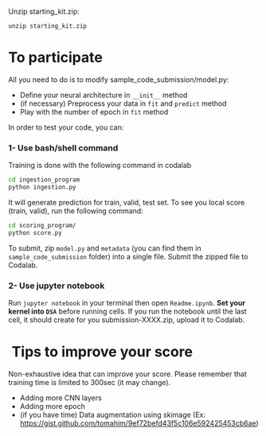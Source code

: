 
Unzip starting_kit.zip:

```
unzip starting_kit.zip
```


# To participate

All you need to do is to modify sample_code_submission/model.py:
* Define your neural architecture in `__init__` method
* (if necessary) Preprocess your data in `fit` and `predict` method
* Play with the number of epoch in `fit` method

In order to test your code, you can:


### 1- Use bash/shell command

Training is done with the following command in codalab
```bash
cd ingestion_program
python ingestion.py
```

It will generate prediction for train, valid, test set. To see you local score (train, valid), run the following command:
```bash
cd scoring_program/
python score.py
```

To submit, zip `model.py` and `metadata` (you can find them in `sample_code_submission` folder) into a single file. Submit the zipped file to Codalab.


### 2- Use jupyter notebook

Run `jupyter notebook` in your terminal then open `Readme.ipynb`.
<b>Set your kernel into `DSA`</b> before running cells. If you run the notebook until the last cell, it should create for you submission-XXXX.zip, upload it to Codalab.


<h1> Tips to improve your score</h1>

Non-exhaustive idea that can improve your score. Please remember that training time is limited to 300sec (it may change).
* Adding more CNN layers
* Adding more epoch
* (if you have time) Data augmentation using skimage (Ex: https://gist.github.com/tomahim/9ef72befd43f5c106e592425453cb6ae)
